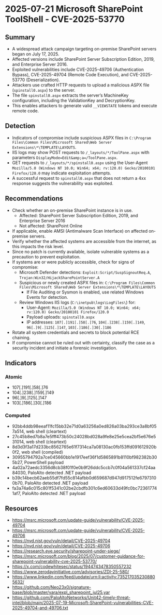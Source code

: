 # 2025-07-21 Microsoft SharePoint ToolShell - CVE-2025-53770

## Summary

- A widespread attack campaign targeting on-premise SharePoint servers began on July 17, 2025.
- Affected versions include SharePoint Server Subscription Edition, 2019, and Enterprise Server 2016.
- Exploited vulnerabilities include CVE-2025-49706 (Authentication Bypass), CVE-2025-49704 (Remote Code Execution), and CVE-2025-53770 (Deserialization).
- Attackers use crafted HTTP requests to upload a malicious ASPX file (`spinstall0.aspx`) to the server.
- The file `spinstall0.aspx` extracts the server’s MachineKey configuration, including the ValidationKey and DecryptionKey.
- This enables attackers to generate valid `__VIEWSTATE` tokens and execute remote code.

## Detection
- Indicators of compromise include suspicious ASPX files in `C:\Program Files\Common Files\Microsoft Shared\Web Server Extensions\*\TEMPLATE\LAYOUTS`.
- IIS logs may show POST requests to `/_layouts/*/ToolPane.aspx` with parameters `DisplayMode=Edit&amp;a=/ToolPane.aspx`.
- GET requests to `/_layouts/*/spinstall0.aspx` using the User-Agent `Mozilla/5.0 (Windows NT 10.0; Win64; x64; rv:120.0) Gecko/20100101 Firefox/120.0` may indicate exploitation attempts.
- A successful request to `spinstall0.aspx` that does not return a 4xx response suggests the vulnerability was exploited.

## Recommendations

- Check whether an on-premise SharePoint instance is in use.
  - Affected: SharePoint Server Subscription Edition, 2019, and Enterprise Server 2016
  - Not affected: SharePoint Online
- If applicable, enable AMSI (Antimalware Scan Interface) on affected on-premise servers.
- Verify whether the affected systems are accessible from the internet, as this impacts the risk level.
- Since no patch is currently available, isolate vulnerable systems as a precaution to prevent exploitation.
- If systems are or were publicly accessible, check for signs of compromise:
  - Microsoft Defender detections: `Exploit:Script/SuspSignoutReq.A`, `Trojan:Win32/HijackSharePointServer.A`
  - Suspicious or newly created ASPX files in: `C:\Program Files\Common Files\Microsoft Shared\Web Server Extensions\*\TEMPLATE\LAYOUTS`
    - If File Auditing or Sysmon is enabled, use related Windows Events for detection.
  - Review Windows IIS logs (`C:\inetpub\logs\LogFiles\`) for:
    - User-Agent: `Mozilla/5.0 (Windows NT 10.0; Win64; x64; rv:120.0) Gecko/20100101 Firefox/120.0`
    - Payload uploads: `spinstall0.aspx`
    - IP addresses: `107[.]191[.]58[.]76`, `104[.]238[.]159[.]149`, `96[.]9[.]125[.]147`, `103[.]186[.]30[.]186`
- Rotate all system credentials and secrets to block potential RCE chaining.
- If compromise cannot be ruled out with certainty, classify the case as a security incident and initiate a forensic investigation.

## Indicators

### Atomic

- 107[.]191[.]58[.]76
- 104[.]238[.]159[.]149
- 96[.]9[.]125[.]147
- 103[.]186[.]30[.]186

### Computed

- 92bb4ddb98eeaf11fc15bb32e71d0a63256a0ed826a03ba293ce3a8bf057a514, web shell (cleartext)
- 27c45b8ed7b8a7e5fff473b50c24028bd028a9fe8e25e5cea2bf5e676e531014, web shell (cleartext)
- 8d3d3f3a17d233bc8562765e61f7314ca7a08130ac0fb153ffd091612920b0f2, web shell (compiled)
- 30955794792a7ce045660bb1e1917eef36f1d5865891b8110bf982382b305b27, PowerShell payload
- 4a02a72aedc3356d8cb38f01f0e0b9f26ddc5ccb7c0f04a561337cf24aa84030, PaloAlto detected .NET payload
- b39c14becb62aeb55df7fd55c814afbb0d659687d947d917512fe67973100b70, PaloAlto detected .NET payload
- fa3a74a6c015c801f5341c02be2cbdfb301c6ed60633d49fc0bc723617741af7, PaloAlto detected .NET payload

## Resources 
- https://msrc.microsoft.com/update-guide/vulnerability/CVE-2025-49704
- https://msrc.microsoft.com/update-guide/vulnerability/CVE-2025-49706
- https://nvd.nist.gov/vuln/detail/CVE-2025-49704
- https://nvd.nist.gov/vuln/detail/CVE-2025-49706
- https://research.eye.security/sharepoint-under-siege/
- https://msrc.microsoft.com/blog/2025/07/customer-guidance-for-sharepoint-vulnerability-cve-2025-53770/
- https://x.com/codewhitesec/status/1944743478350557232
- https://www.zerodayinitiative.com/advisories/ZDI-25-580/
- https://www.linkedin.com/feed/update/urn:li:activity:7352170352308805632/
- https://github.com/Neo23x0/signature-base/blob/master/yara/expl_sharepoint_jul25.yar
- https://github.com/PaloAltoNetworks/Unit42-timely-threat-intel/blob/main/2025-07-19-Microsoft-SharePoint-vulnerabilities-CVE-2025-49704-and-49706.txt
